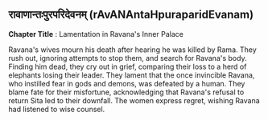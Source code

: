 ## रावाणान्तःपुरपरिदेवनम् (rAvANAntaHpuraparidEvanam)
**Chapter Title** : Lamentation in Ravana's Inner Palace

Ravana's wives mourn his death after hearing he was killed by Rama. They rush out, ignoring attempts to stop them, and search for Ravana's body. Finding him dead, they cry out in grief, comparing their loss to a herd of elephants losing their leader. They lament that the once invincible Ravana, who instilled fear in gods and demons, was defeated by a human. They blame fate for their misfortune, acknowledging that Ravana's refusal to return Sita led to their downfall. The women express regret, wishing Ravana had listened to wise counsel.